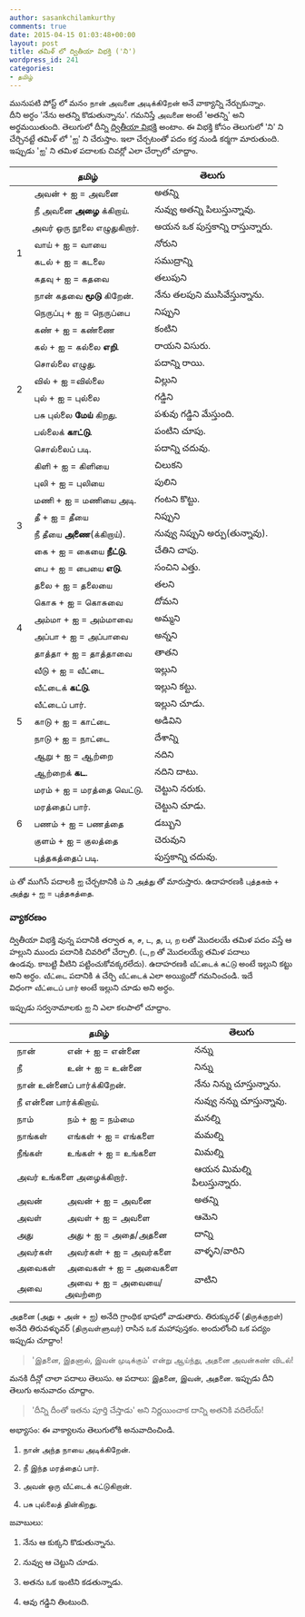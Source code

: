 ```yaml
---
author: sasankchilamkurthy
comments: true
date: 2015-04-15 01:03:48+00:00
layout: post
title: తమిళ్ లో ద్వితీయా విభక్తి ('ని')
wordpress_id: 241
categories:
- தமிழ்
---
```


మునుపటి పోస్ట్ లో మనం நான் அவனை அடிக்கிறேன் అనే వాక్యాన్ని నేర్చుకున్నాం. దీని అర్ధం 'నేను అతన్ని కొడుతున్నాను'. గమనిస్తే அவனை అంటే 'అతన్ని' అని అర్థమయితుంది. తెలుగులో దీన్ని [ద్వితీయా విభక్తి](http://en.wikipedia.org/wiki/Telugu_grammar#Vibhakti_or_postpositions.2Fprepositions) అంటాం. ఈ విభక్తి కోసం తెలుగులో 'ని' ని చేర్చినట్టే తమిళ్ లో 'ஐ' ని చేరుస్తాం. ఇలా చేర్చటంతో పదం కర్త నుండి కర్మగా మారుతుంది. ఇప్పుడు 'ஐ' ని తమిళ పదాలకు చివర్లో ఎలా చేర్చాలో చూద్దాం.
<table>
<thead>
    <tr>
      <th> </th>
      <th style="text-align: center">தமிழ்</th>
      <th style="text-align: center">తెలుగు</th>
    </tr>
</thead>
<tbody >
<tr >
</tr>
<tr >

<td rowspan="8" > 1
</td>

<td > அவன் + ஐ = அவனை
</td>

<td > అతన్ని
</td>
</tr>
<tr >

<td > நீ அவனை <b>அழை</b> க்கிறாய்.
</td>

<td > నువ్వు అతన్ని పిలుస్తున్నావు.
</td>
</tr>
<tr >

<td >அவர் ஒரு நூலை எழுதுகிறார்.
</td>

<td > అయన ఒక పుస్తకాన్ని రాస్తున్నారు.
</td>
</tr>
<tr >

<td > வாய் + ஐ = வாயை
</td>

<td > నోరుని
</td>
</tr>
<tr >

<td > கடல் + ஐ = கடலை
</td>

<td > సముద్రాన్ని
</td>
</tr>
<tr >

<td > கதவு + ஐ = கதவை
</td>

<td > తలుపుని
</td>
</tr>
<tr >

<td > நான் கதவை  <b>மூடு</b> கிறேன்.
</td>

<td > నేను తలపుని ముసివేస్తున్నాను.
</td>
</tr>
<tr >

<td > நெருப்பு + ஐ = நெருப்பை
</td>

<td > నిప్పుని
</td>
</tr>
<tr >

<td rowspan="8" > 2
</td>

<td > கண் + ஐ = கண்ணை
</td>

<td > కంటిని
</td>
</tr>
<tr >

<td > கல் + ஐ = கல்லை <b>எறி</b>.
</td>

<td > రాయని విసురు.
</td>
</tr>
<tr >

<td > சொல்லை எழுது.
</td>

<td > పదాన్ని రాయి.
</td>
</tr>
<tr >

<td > வில் ​+ ஐ =வில்லை
</td>

<td > విల్లుని
</td>
</tr>
<tr >

<td > புல் ​+ ஐ = புல்லை
</td>

<td > గడ్డిని
</td>
</tr>
<tr >

<td > பசு புல்லை <b>மேய்</b> கிறது.
</td>

<td > పశువు గడ్డిని మేస్తుంది.
</td>
</tr>
<tr >

<td > பல்லைக் <b>காட்டு</b>.
</td>

<td > పంటిని చూపు.
</td>
</tr>
<tr >

<td > சொல்லைப் படி.
</td>

<td > పదాన్ని చదువు.
</td>
</tr>
<tr >

<td rowspan="8" > 3
</td>

<td > கிளி + ஐ = கிளியை
</td>

<td > చిలుకని
</td>
</tr>
<tr >

<td > புலி + ஐ = புலியை
</td>

<td > పులిని
</td>
</tr>
<tr >

<td > மணி + ஐ = மணியை அடி.
</td>

<td > గంటని కొట్టు.
</td>
</tr>
<tr >

<td > தீ + ஐ = தீயை
</td>

<td > నిప్పుని
</td>
</tr>
<tr >

<td > நீ தீயை <b>அணை</b>(க்கிறாய்).
</td>

<td > నువ్వు నిప్పుని అర్పు(తున్నావు).
</td>
</tr>
<tr >

<td > கை + ஐ = கையை <b>நீட்டு</b>.
</td>

<td > చేతిని చాపు.
</td>
</tr>
<tr >

<td > பை + ஐ = பையை <b>எடு</b>.
</td>

<td > సంచిని ఎత్తు.
</td>
</tr>
<tr >

<td > தலை ​+ ஐ = தலையை
</td>

<td > తలని
</td>
</tr>
<tr >

<td rowspan="4" > 4
</td>

<td > கொசு ​+ ஐ = கொசுவை
</td>

<td > దోమని
</td>
</tr>
<tr >

<td > அம்மா + ஐ = அம்மாவை
</td>

<td > అమ్మని
</td>
</tr>
<tr >

<td > அப்பா + ஐ = அப்பாவை
</td>

<td > అన్నని
</td>
</tr>
<tr >

<td > தாத்தா + ஐ = தாத்தாவை
</td>

<td > తాతని
</td>
</tr>
<tr >

<td rowspan="7" > 5
</td>

<td > வீடு + ஐ = வீட்டை
</td>

<td > ఇల్లుని
</td>
</tr>
<tr >

<td > வீட்டைக் <b>கட்டு</b>.
</td>

<td > ఇల్లుని కట్టు.
</td>
</tr>
<tr >

<td > வீட்டைப் பார்.
</td>

<td > ఇల్లుని చూడు.
</td>
</tr>
<tr >

<td > காடு + ஐ = காட்டை
</td>

<td > అడివిని
</td>
</tr>
<tr >

<td > நாடு + ஐ = நாட்டை
</td>

<td > దేశాన్ని
</td>
</tr>
<tr >

<td > ஆறு + ஐ = ஆற்றை
</td>

<td > నదిని
</td>
</tr>
<tr >

<td > ஆற்றைக் <b>கட</b>.
</td>

<td > నదిని దాటు.
</td>
</tr>
<tr >

<td rowspan="5" > 6
</td>

<td > மரம் + ஐ = மரத்தை வெட்டு.
</td>

<td > చెట్టుని నరుకు.
</td>
</tr>
<tr >

<td > மரத்தைப் பார்.
</td>

<td > చెట్టుని చూడు.
</td>
</tr>
<tr >

<td > பணம் + ஐ = பணத்தை
</td>

<td > డబ్బుని
</td>
</tr>
<tr >

<td > குளம் + ஐ = குலத்தை
</td>

<td > చెరువుని
</td>
</tr>
<tr >

<td > புத்தகத்தைப் படி.
</td>

<td > పుస్తకాన్ని చదువు.
</td>
</tr>
</tbody>
</table>
ம் తో ముగిసే పదాలకి ஐ చేర్చటానికి ம் ని அத்து తో మారుస్తారు. ఉదాహరణకి புத்தக<del>ம்</del> + அத்து + ஐ = புத்தகத்தை.

### వ్యాకరణం

ద్వితీయా విభక్తి వున్న పదానికి తర్వాత க, ச, ட, த, ப, ற లతో మొదలయే తమిళ పదం వస్తే ఆ హల్లుని ముందు పదానికి చివరిలో చేర్చాలి.
(ட,ற తో మొదలయ్యే తమిళ పదాలు ఉండవు. కాబట్టి వీటిని 
పట్టించుకోవక్కరలేదు). ఉదాహరణకి வீட்டைக் கட்டு అంటే ఇల్లుని కట్టు అని అర్ధం. வீட்டை పదానికి க் చేర్చి வீட்டைக் ఎలా అయ్యిందో గమనించండి. ఇదే విధంగా வீட்டைப் பார் అంటే ఇల్లుని చూడు అని అర్ధం.

ఇప్పుడు సర్వనామాలకు ஐ ని ఎలా కలపాలో చూద్దాం.
<table>
<thead>
    <tr>
      <th colspan="2" style="text-align: center">தமிழ்</th>
      <th style="text-align: center">తెలుగు</th>
    </tr>
</thead>

<tbody >

<tr >

<td > நான்
</td>

<td > என் + ஐ = என்னை
</td>

<td > నన్ను
</td>
</tr>
<tr >

<td > நீ
</td>

<td > உன் + ஐ = உன்னை
</td>

<td > నిన్ను
</td>
</tr>
<tr >

<td colspan="2" > நான் உன்னைப் பார்க்கிறேன்.
</td>

<td > నేను నిన్ను చూస్తున్నాను.
</td>
</tr>
<tr >

<td colspan="2" > நீ என்னை பார்க்கிறாய்.
</td>

<td > నువ్వు నన్ను చూస్తున్నావు.
</td>
</tr>
<tr >

<td > நாம்
</td>

<td > நம் + ஐ = நம்மை
</td>

<td > మనల్ని
</td>
</tr>
<tr >

<td > நாங்கள்
</td>

<td > எங்கள் + ஐ = எங்களை
</td>

<td > మమల్ని
</td>
</tr>
<tr >

<td > நீங்கள்
</td>

<td > உங்கள் + ஐ = உங்களை
</td>

<td > మిమల్ని
</td>
</tr>
<tr >

<td colspan="2" > அவர் உங்களை அழைக்கிறார்.
</td>

<td > ఆయన మిమల్ని పిలుస్తున్నారు.
</td>
</tr>
<tr >

<td > அவன்
</td>

<td > அவன் + ஐ = அவனை
</td>

<td > అతన్ని
</td>
</tr>
<tr >

<td > அவள்
</td>

<td > அவள் + ஐ = அவளை
</td>

<td > ఆమెని
</td>
</tr>
<tr >

<td > அது
</td>

<td > அது + ஐ = அதை/அதனை
</td>

<td > దాన్ని
</td>
</tr>
<tr >

<td > அவர்கள்
</td>

<td > அவர்கள் + ஐ = அவர்களை
</td>

<td > వాళ్ళని/వారిని
</td>
</tr>
<tr >

<td > அவைகள்
</td>

<td > அவைகள் + ஐ = அவைகளை
</td>

<td rowspan="2" > వాటిని
</td>
</tr>
<tr >

<td > அவை
</td>

<td > அவை + ஐ = அவையை/அவற்றை
</td>
</tr>
</tbody>
</table>
அதனை (அது + அன் + ஐ) అనేది గ్రాంథిక భాషలో వాడుతారు. తిరుక్కురళ్ (திருக்குறள்) అనేది తిరువళ్ళువర్ (திருவள்ளுவர்) రాసిన ఒక మహాపుస్తకం. అందులోంచి ఒక పద్యం ఇప్పుడు చూద్దాం!


> 'இதனை, இதனால், இவன் முடிக்கும்' என்று ஆய்ந்து, அதனை அவன்கண் விடல்!


మనకి దీన్లో చాలా పదాలు తెలుసు. ఆ పదాలు: இதனை, இவன், அதனை. ఇప్పుడు దీని తెలుగు అనువాదం చూద్దాం.


> 'దీన్ని దీంతో ఇతను పూర్తి చేస్తాడు' అని నిర్ణయించాక దాన్ని అతనికి వదిలేయ్!


అభ్యాసం: ఈ వాక్యాలను తెలుగులోకి అనువాదించిండి.

  1. நான் அந்த நாயை அடிக்கிறேன்.

	
  2. நீ இந்த மரத்தைப் பார்.

	
  3. அவன் ஒரு வீட்டைக் கட்டுகிறான்.

	
  4. பசு புல்லைத் தின்கிறது.


జవాబులు:

	
  1. నేను ఆ కుక్కని కొడుతున్నాను.

	
  2. నువ్వు ఆ చెట్టుని చూడు.

	
  3. అతను ఒక ఇంటిని కడతున్నాడు.

	
  4. ఆవు గడ్డిని తింటుంది.


